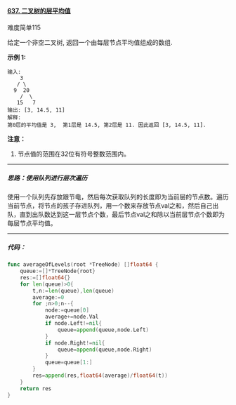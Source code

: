 #### [637. 二叉树的层平均值](https://leetcode-cn.com/problems/average-of-levels-in-binary-tree/)

难度简单115

给定一个非空二叉树, 返回一个由每层节点平均值组成的数组.

**示例 1:**

```
输入:
    3
   / \
  9  20
    /  \
   15   7
输出: [3, 14.5, 11]
解释:
第0层的平均值是 3,  第1层是 14.5, 第2层是 11. 因此返回 [3, 14.5, 11].
```

**注意：**

1. 节点值的范围在32位有符号整数范围内。

------

##### 思路：使用队列进行层次遍历

使用一个队列先存放跟节电，然后每次获取队列的长度即为当前层的节点数。遍历当前节点，将节点的孩子存进队列，用一个数来存放节点val之和，然后自己出队，直到出队数达到这一层节点个数，最后节点val之和除以当前层节点个数即为每层节点平均值。

------

##### 代码：

```go
func averageOfLevels(root *TreeNode) []float64 {
    queue:=[]*TreeNode{root}
    res:=[]float64{}
    for len(queue)>0{
        t,n:=len(queue),len(queue)
        average:=0
        for ;n>0;n--{
            node:=queue[0]
            average+=node.Val
            if node.Left!=nil{
                queue=append(queue,node.Left)
            }
            if node.Right!=nil{
                queue=append(queue,node.Right)
            }
            queue=queue[1:]
        }
        res=append(res,float64(average)/float64(t))
    }
    return res
}
```

